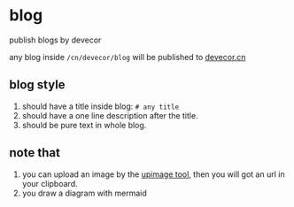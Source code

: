 # blog
publish blogs by devecor

any blog inside `/cn/devecor/blog` will be published to [devecor.cn](https://devecor.cn)

## blog style

1. should have a title inside blog: `# any title`
2. should have a one line description after the title.
3. should be pure text in whole blog.

## note that

1. you can upload an image by the [upimage tool](http://devecor.cn/#/upimage), then you will got an url in your clipboard.
2. you draw a diagram with mermaid